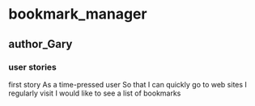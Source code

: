 # bookmark_manager
## author_Gary
### user stories
first story
As a time-pressed user
So that I can quickly go to web sites I regularly visit
I would like to see a list of bookmarks
